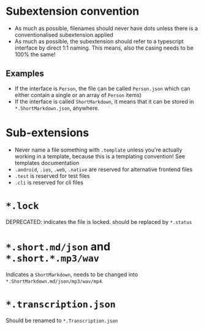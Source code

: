 # Subextension convention

- As much as possible, filenames should never have dots unless there is a conventionalised subextension applied
- As much as possible, the subextension should refer to a typescript interface by direct 1:1 naming. This means, also the casing needs to be 100% the same!

## Examples

- If the interface is `Person`, the file can be called `Person.json` which can either contain a single or an array of `Person` items)
- If the interface is called `ShortMarkdown`, it means that it can be stored in `*.ShortMarkdown.json`, anywhere.

# Sub-extensions

- Never name a file something with `.template` unless you're actually working in a template, because this is a templating convention! See templates documentation
- `.android`, `.ios`, `.web`, `.native` are reserved for alternative frontend files
- `.test` is reserved for test files
- `.cli` is reserved for cli files

# `*.lock`

DEPRECATED: indicates the file is locked. should be replaced by `*.status`

# `*.short.md/json` and `*.short.*.mp3/wav`

Indicates a `ShortMarkdown`, needs to be changed into `*.ShortMarkdown.md/json/mp3/wav/mp4`.

# `*.transcription.json`

Should be renamed to `*.Transcription.json`
